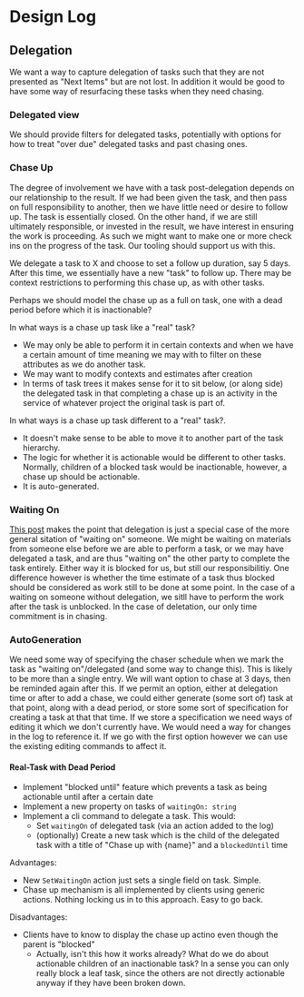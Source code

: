 # Design Log

## Delegation
We want a way to capture delegation of tasks such that they are not presented as "Next Items" but are not lost. In addition it would be good to have some way of resurfacing these tasks when they need chasing.

### Delegated view
We should provide filters for delegated tasks, potentially with options for how to treat "over due" delegated tasks and past chasing ones.

### Chase Up
The degree of involvement we have with a task post-delegation depends on our relationship to the result. If we had been given the task, and then pass on full responsibility to another, then we have little need or desire to follow up. The task is essentially closed. On the other hand, if we are still ultimately responsible, or invested in the result, we have interest in ensuring the work is proceeding. As such we might want to make one or more check ins on the progress of the task. Our tooling should support us with this.

We delegate a task to X and choose to set a follow up duration, say 5 days. After this time, we essentially have a new "task" to follow up. There may be context restrictions to performing this chase up, as with other tasks.

Perhaps we should model the chase up as a full on task, one with a dead period before which it is inactionable?

In what ways is a chase up task like a "real" task?
* We may only be able to perform it in certain contexts and when we have a certain amount of time meaning we may with to filter on these attributes as we do another task.
* We may want to modify contexts and estimates after creation
* In terms of task trees it makes sense for it to sit below, (or along side) the delegated task in that completing a chase up is an activity in the service of whatever project the original task is part of.

In what ways is a chase up task different to a "real" task?.
* It doesn't make sense to be able to move it to another part of the task hierarchy.
* The logic for whether it is actionable would be different to other tasks. Normally, children of a blocked task would be inactionable, however, a chase up should be actionable.
* It is auto-generated.

### Waiting On
[This post](https://facilethings.com/blog/en/delegation) makes the point that delegation is just a special case of the more general sitation of "waiting on" someone. We might be waiting on materials from someone else before we are able to perform a task, or we may have delegated a task, and are thus "waiting on" the other party to complete the task entirely. Either way it is blocked for us, but still our responsibilitiy. One difference however is whether the time estimate of a task thus blocked should be considered as work still to be done at some point. In the case of a waiting on someone without delegation, we sitll have to perform the work after the task is unblocked. In the case of deletation, our only time commitment is in chasing.


### AutoGeneration
We need some way of specifying the chaser schedule when we mark the task as "waiting on"/delegated (and some way to change this). This is likely to be more than a single entry. We will want option to chase at 3 days, then be reminded again after this. If we permit an option, either at delegation time or after to add a chase, we could either generate (some sort of) task at that point, along with a dead period, or store some sort of specification for creating a task at that that time. If we store a specification we need ways of editing it which we don't currently have. We would need a way for changes in the log to reference it. If we go with the first option however we can use the existing editing commands to affect it.

#### Real-Task with Dead Period
* Implement "blocked until" feature which prevents a task as being actionable until after a certain date
* Implement a new property on tasks of `waitingOn: string`
* Implement a cli command to delegate a task. This would:
  * Set `waitingOn` of delegated task (via an action added to the log)
  * (optionally) Create a new task which is the child of the delegated task with a title of "Chase up with {name}" and a `blockedUntil` time

Advantages:
- New `SetWaitingOn` action just sets a single field on task. Simple.
- Chase up mechanism is all implemented by clients using generic actions. Nothing locking us in to this approach. Easy to go back.

Disadvantages:
- Clients have to know to display the chase up actino even though the parent is "blocked"
  - Actually, isn't this how it works already? What do we do about actionable children of an inactionable task? In a sense you can only really block a leaf task, since the others are not directly actionable anyway if they have been broken down.